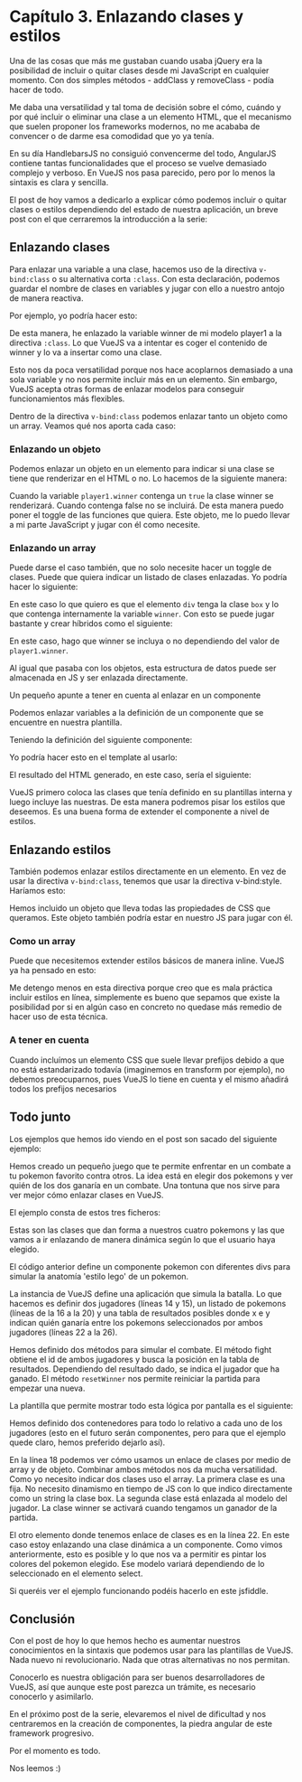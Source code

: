 # Capítulo 3. Enlazando clases y estilos

Una de las cosas que más me gustaban cuando usaba jQuery era la posibilidad de incluir o quitar clases desde mi JavaScript en cualquier momento. Con dos simples métodos - addClass y removeClass - podía hacer de todo.

Me daba una versatilidad y tal toma de decisión sobre el cómo, cuándo y por qué incluir o eliminar una clase a un elemento HTML, que el mecanismo que suelen proponer los frameworks modernos, no me acababa de convencer o de darme esa comodidad que yo ya tenía.

En su día HandlebarsJS no consiguió convencerme del todo, AngularJS contiene tantas funcionalidades que el proceso se vuelve demasiado complejo y verboso. En VueJS nos pasa parecido, pero por lo menos la sintaxis es clara y sencilla.

El post de hoy vamos a dedicarlo a explicar cómo podemos incluir o quitar clases o estilos dependiendo del estado de nuestra aplicación, un breve post con el que cerraremos la introducción a la serie:

## Enlazando clases

Para enlazar una variable a una clase, hacemos uso de la directiva `v-bind:class` o su alternativa corta `:class`. Con esta declaración, podemos guardar el nombre de clases en variables y jugar con ello a nuestro antojo de manera reactiva.

Por ejemplo, yo podría hacer esto:

 

 
De esta manera, he enlazado la variable winner de mi modelo player1 a la directiva `:class`. Lo que VueJS va a intentar es coger el contenido de winner y lo va a insertar como una clase.

Esto nos da poca versatilidad porque nos hace acoplarnos demasiado a una sola variable y no nos permite incluir más en un elemento. Sin embargo, VueJS acepta otras formas de enlazar modelos para conseguir funcionamientos más flexibles.

Dentro de la directiva `v-bind:class` podemos enlazar tanto un objeto como un array. Veamos qué nos aporta cada caso:

### Enlazando un objeto

Podemos enlazar un objeto en un elemento para indicar si una clase se tiene que renderizar en el HTML o no. Lo hacemos de la siguiente manera:

 

 
Cuando la variable `player1.winner` contenga un `true` la clase winner se renderizará. Cuando contenga false no se incluirá.  De esta manera puedo poner el toggle de las funciones que quiera. Este objeto, me lo puedo llevar a mi parte JavaScript y jugar con él como necesite.

### Enlazando un array

Puede darse el caso también, que no solo necesite hacer un toggle de clases. Puede que quiera indicar un listado de clases enlazadas. Yo podría hacer lo siguiente:

 

 
En este caso lo que quiero es que el elemento `div` tenga la clase `box` y lo que contenga internamente la variable `winner`. Con esto se puede jugar bastante y crear híbridos como el siguiente:

 

 
En este caso, hago que winner se incluya o no dependiendo del valor de `player1.winner`.

Al igual que pasaba con los objetos, esta estructura de datos puede ser almacenada en JS y ser enlazada directamente.

Un pequeño apunte a tener en cuenta al enlazar en un componente

Podemos enlazar variables a la definición de un componente que se encuentre en nuestra plantilla.

Teniendo la definición del siguiente componente:

 

 
Yo podría hacer esto en el template al usarlo:

 

 
El resultado del HTML generado, en este caso, sería el siguiente:

 

 
VueJS primero coloca las clases que tenía definido en su plantillas interna y luego incluye las nuestras. De esta manera podremos pisar los estilos que deseemos. Es una buena forma de extender el componente a nivel de estilos.

## Enlazando estilos

También podemos enlazar estilos directamente en un elemento. En vez de usar la directiva `v-bind:class`, tenemos que usar la directiva v-bind:style. Haríamos esto:

 

 
Hemos incluido un objeto que lleva todas las propiedades de CSS que queramos. Este objeto también podría estar en nuestro JS para jugar con él.

### Como un array

Puede que necesitemos extender estilos básicos de manera inline. VueJS ya ha pensado en esto:

 

 
Me detengo menos en esta directiva porque creo que es mala práctica incluir estilos en línea, simplemente es bueno que sepamos que existe la posibilidad por si en algún caso en concreto no quedase más remedio de hacer uso de esta técnica.

### A tener en cuenta

Cuando incluímos un elemento CSS que suele llevar prefijos debido a que no está estandarizado todavía (imaginemos en transform por ejemplo), no debemos preocuparnos, pues VueJS lo tiene en cuenta y el mismo añadirá todos los prefijos necesarios

## Todo junto

Los ejemplos que hemos ido viendo en el post son sacado del siguiente ejemplo:

Hemos creado un pequeño juego que te permite enfrentar en un combate a tu pokemon favorito contra otros. La idea está en elegir dos pokemons y ver quién de los dos ganaría en un combate. Una tontuna que nos sirve para ver mejor cómo enlazar clases en VueJS.

El ejemplo consta de estos tres ficheros:

 

 
Estas son las clases que dan forma a nuestros cuatro pokemons y las que vamos a ir enlazando de manera dinámica según lo que el usuario haya elegido.

 

 
El código anterior define un componente pokemon con diferentes divs para simular la anatomía 'estilo lego' de un pokemon.

La instancia de VueJS define una aplicación que simula la batalla. Lo que hacemos es definir dos jugadores (líneas 14 y 15), un listado de pokemons (líneas de la 16 a la 20) y una tabla de resultados posibles donde x​ e y indican quién ganaría entre los pokemons seleccionados por ambos jugadores (líneas 22 a la 26).

Hemos definido dos métodos para simular el combate. El método fight obtiene el id de ambos jugadores y busca la posición en la tabla de resultados. Dependiendo del resultado dado, se indica el jugador que ha ganado. El método `resetWinner` nos permite reiniciar la partida para empezar una nueva.

La plantilla que permite mostrar todo esta lógica por pantalla es el siguiente:

 

 
Hemos definido dos contenedores para todo lo relativo a cada uno de los jugadores (esto en el futuro serán componentes, pero para que el ejemplo quede claro, hemos preferido dejarlo así).

En la línea 18 podemos ver cómo usamos un enlace de clases por medio de array y de objeto. Combinar ambos métodos nos da mucha versatilidad. Como yo necesito indicar dos clases uso el array. La primera clase es una fija. No necesito dinamismo en tiempo de JS con lo que indico directamente como un string la clase box. La segunda clase está enlazada al modelo del jugador. La clase winner se activará cuando tengamos un ganador de la partida.

El otro elemento donde tenemos enlace de clases es en la línea 22. En este caso estoy enlazando una clase dinámica a un componente. Como vimos anteriormente, esto es posible y lo que nos va a permitir es pintar los colores del pokemon elegido. Ese modelo variará dependiendo de lo seleccionado en el elemento select.

Si queréis ver el ejemplo funcionando podéis hacerlo en este jsfiddle.

## Conclusión

Con el post de hoy lo que hemos hecho es aumentar nuestros conocimientos en la sintaxis que podemos usar para las plantillas de VueJS. Nada nuevo ni revolucionario. Nada que otras alternativas no nos permitan.

Conocerlo es nuestra obligación para ser buenos desarrolladores de VueJS, así que aunque este post parezca un trámite, es necesario conocerlo y asimilarlo.

En el próximo post de la serie, elevaremos el nivel de dificultad y nos centraremos en la creación de componentes, la piedra angular de este framework progresivo.

Por el momento es todo.

Nos leemos :)